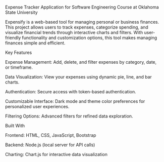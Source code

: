 Expense Tracker Application for Software Engineering Course at Oklahoma State University

Expensify is a web-based tool for managing personal or business finances. This project allows users to track expenses, categorize spending, and visualize financial trends through interactive charts and filters. 
With user-friendly functionality and customization options, this tool makes managing finances simple and efficient.

Key Features

Expense Management: Add, delete, and filter expenses by category, date, or timeframe.

Data Visualization: View your expenses using dynamic pie, line, and bar charts.

Authentication: Secure access with token-based authentication.

Customizable Interface: Dark mode and theme color preferences for personalized user experiences.

Filtering Options: Advanced filters for refined data exploration.

Built With

Frontend: HTML, CSS, JavaScript, Bootstrap

Backend: Node.js (local server for API calls)

Charting: Chart.js for interactive data visualization

